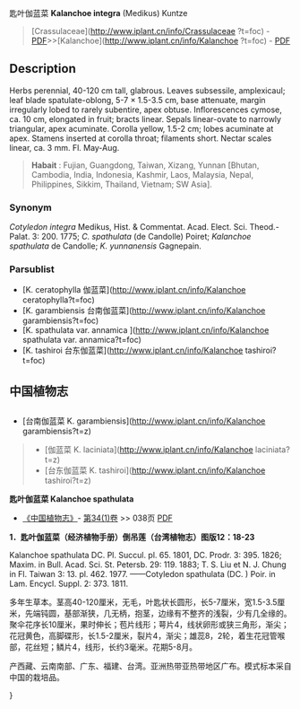 匙叶伽蓝菜 **Kalanchoe integra** (Medikus) Kuntze

> [Crassulaceae](http://www.iplant.cn/info/Crassulaceae ?t=foc) - [PDF](http://iplant.cn/foc/pdf/Crassulaceae.pdf)>>[Kalanchoe](http://www.iplant.cn/info/Kalanchoe ?t=foc) - [PDF](http://www.iplant.cn/foc/pdf/Kalanchoe.pdf)

## Description

Herbs perennial, 40-120 cm tall, glabrous. Leaves subsessile, amplexicaul; leaf blade spatulate-oblong, 5-7 × 1.5-3.5 cm, base attenuate, margin irregularly lobed to rarely subentire, apex obtuse. Inflorescences cymose, ca. 10 cm, elongated in fruit; bracts linear. Sepals linear-ovate to narrowly triangular, apex acuminate. Corolla yellow, 1.5-2 cm; lobes acuminate at apex. Stamens inserted at corolla throat; filaments short. Nectar scales linear, ca. 3 mm. Fl. May-Aug.

> **Habait** : 
> Fujian, Guangdong, Taiwan, Xizang, Yunnan [Bhutan, Cambodia, India, Indonesia, Kashmir, Laos, Malaysia, Nepal, Philippines, Sikkim, Thailand, Vietnam; SW Asia].

### Synonym
*Cotyledon integra* Medikus, Hist. & Commentat. Acad. Elect. Sci. Theod.-Palat. 3: 200. 1775; *C. spathulata* (de Candolle) Poiret; *Kalanchoe spathulata* de Candolle; *K. yunnanensis* Gagnepain.

### Parsublist

* [K.  ceratophylla  伽蓝菜](http://www.iplant.cn/info/Kalanchoe ceratophylla?t=foc)
* [K.  garambiensis  台南伽蓝菜](http://www.iplant.cn/info/Kalanchoe garambiensis?t=foc)
* [K.  spathulata var. annamica  ](http://www.iplant.cn/info/Kalanchoe spathulata var. annamica?t=foc)
* [K.  tashiroi  台东伽蓝菜](http://www.iplant.cn/info/Kalanchoe tashiroi?t=foc)

## 中国植物志

## 
* [台南伽蓝菜  K.  garambiensis](http://www.iplant.cn/info/Kalanchoe garambiensis?t=z)
> * [伽蓝菜  K.  laciniata](http://www.iplant.cn/info/Kalanchoe laciniata?t=z)
> * [台东伽蓝菜  K.  tashiroi](http://www.iplant.cn/info/Kalanchoe tashiroi?t=z)

**匙叶伽蓝菜 Kalanchoe spathulata**

* [《中国植物志》](http://www.iplant.cn/frps)- [第34(1)卷](http://www.iplant.cn/frps/vol/34(1)) >> 038页 [PDF](http://www.iplant.cn/frps/pdf/34(1)/038.PDF)

**1．匙叶伽蓝菜（经济植物手册）倒吊莲（台湾植物志）图版12：18-23**

Kalanchoe spathulata DC. Pl. Succul. pl. 65. 1801, DC. Prodr. 3: 395. 1826; Maxim. in Bull. Acad. Sci. St. Petersb. 29: 119. 1883; T. S. Liu et N. J. Chung in Fl. Taiwan 3: 13. pl. 462. 1977. ——Cotyledon spathulata (DC. ) Poir. in Lam. Encycl. Suppl. 2: 373. 1811.

多年生草本。茎高40-120厘米，无毛，叶匙状长圆形，长5-7厘米，宽1.5-3.5厘米，先端钝圆，基部渐狭，几无柄，抱茎，边缘有不整齐的浅裂，少有几全缘的。聚伞花序长10厘米，果时伸长；苞片线形；萼片4，线状卵形或狭三角形，渐尖；花冠黄色，高脚碟形，长1.5-2厘米，裂片4，渐尖；雄蕊8，2轮，着生花冠管喉部，花丝短；鳞片4，线形，长约3毫米。花期5-8月。

产西藏、云南南部、广东、福建、台湾。亚洲热带亚热带地区广布。模式标本采自中国的栽培品。

}